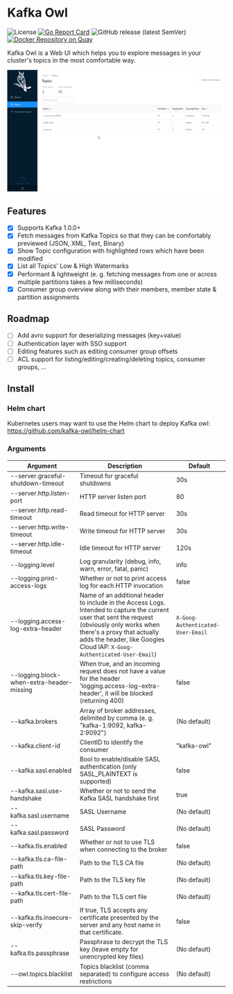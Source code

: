 # Kafka Owl

![License](https://img.shields.io/github/license/cloudworkz/kafka-minion.svg?color=blue) [![Go Report Card](https://goreportcard.com/badge/github.com/kafka-owl/kafka-owl)](https://goreportcard.com/report/github.com/kafka-owl/kafka-owl) ![GitHub release (latest SemVer)](https://img.shields.io/github/v/release/kafka-owl/kafka-owl?sort=semver) [![Docker Repository on Quay](https://quay.io/repository/cloudhut/kafka-owl/status "Docker Repository on Quay")](https://quay.io/repository/cloudhut/kafka-owl)

Kafka Owl is a Web UI which helps you to explore messages in your cluster's topics in the most comfortable way.

![preview](docs/assets/preview.gif)

## Features

- [x] Supports Kafka 1.0.0+
- [x] Fetch messages from Kafka Topics so that they can be comfortably previewed (JSON, XML, Text, Binary)
- [x] Show Topic configuration with highlighted rows which have been modified
- [x] List all Topics' Low & High Watermarks
- [x] Performant & lightweight (e. g. fetching messages from one or across multiple partitions takes a few milliseconds)
- [x] Consumer group overview along with their members, member state & partition assignments

## Roadmap

- [ ] Add avro support for deserializing messages (key+value)
- [ ] Authentication layer with SSO support
- [ ] Editing features such as editing consumer group offsets
- [ ] ACL support for listing/editing/creating/deleting topics, consumer groups, ...

## Install

### Helm chart

Kubernetes users may want to use the Helm chart to deploy Kafka owl: https://github.com/kafka-owl/helm-chart

### Arguments

| Argument | Description | Default |
| --- | --- | --- |
| --server.graceful-shutdown-timeout | Timeout for graceful shutdowns | 30s |
| --server.http.listen-port | HTTP server listen port | 80 |
| --server.http.read-timeout | Read timeout for HTTP server | 30s |
| --server.http.write-timeout | Write timeout for HTTP server | 30s |
| --server.http.idle-timeout | Idle timeout for HTTP server | 120s |
| --logging.level | Log granularity (debug, info, warn, error, fatal, panic) | info |
| --logging.print-access-logs | Whether or not to print access log for each HTTP invocation | false |
| --logging.access-log-extra-header | Name of an additional header to include in the Access Logs. Intended to capture the current user that sent the request (obviously only works when there's a proxy that actually adds the header, like Googles Cloud IAP: `X-Goog-Authenticated-User-Email`) | `X-Goog-Authenticated-User-Email` |
| --logging.block-when-extra-header-missing | When true, and an incoming request does not have a value for the header 'logging.access-log-extra-header', it will be blocked (returning 400) | false |
| --kafka.brokers | Array of broker addresses, delimited by comma (e. g. "kafka-1:9092, kafka-2:9092") | (No default) |
| --kafka.client-id | ClientID to identify the consumer | "kafka-owl" |
| --kafka.sasl.enabled | Bool to enable/disable SASL authentication (only SASL_PLAINTEXT is supported) | false |
| --kafka.sasl.use-handshake | Whether or not to send the Kafka SASL handshake first | true |
| --kafka.sasl.username | SASL Username | (No default) |
| --kafka.sasl.password | SASL Password | (No default) |
| --kafka.tls.enabled | Whether or not to use TLS when connecting to the broker | false |
| --kafka.tls.ca-file-path | Path to the TLS CA file | (No default) |
| --kafka.tls.key-file-path | Path to the TLS key file | (No default) |
| --kafka.tls.cert-file-path | Path to the TLS cert file | (No default) |
| --kafka.tls.insecure-skip-verify | If true, TLS accepts any certificate presented by the server and any host name in that certificate. | false |
| --kafka.tls.passphrase | Passphrase to decrypt the TLS key (leave empty for unencrypted key files) | (No default) |
| --owl.topics.blacklist | Topics blacklist (comma separated) to configure access restrictions | (No default)



